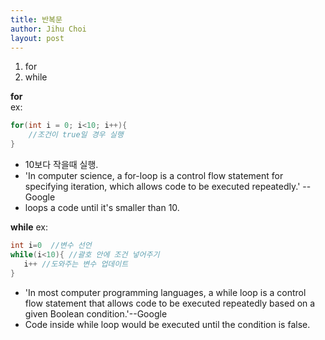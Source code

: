 ```yaml
---
title: 반복문
author: Jihu Choi
layout: post
---
```


1. for
2. while

__for__  
ex:
```java
for(int i = 0; i<10; i++){
    //조건이 true일 경우 실행
}
```
- 10보다 작을때 실행.
- 'In computer science, a for-loop is a control flow statement for specifying iteration, which allows code to be executed repeatedly.' --Google
- loops a code until it's smaller than 10.
  
__while__
ex:
```java
int i=0  //변수 선언
while(i<10){ //괄호 안에 조건 넣어주기 
   i++ //도와주는 변수 업데이트
}
``` 
- 'In most computer programming languages, a while loop is a control flow statement that allows code to be executed repeatedly based on a given Boolean condition.'--Google
- Code inside while loop would be executed until the condition is false.